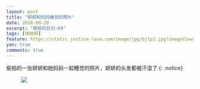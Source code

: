 ```yaml
---
layout: post
title: "妍妍和妈妈睡觉的照片"
date: 2018-09-20
excerpt: "妍妍的日记-69"
tags: [徐晓妍]
feature: https://static.justice-love.com/image/jpg/bjtp3.jpg?imageView2/1/w/1200/h/500
yan: true
comments: true
---
```

偷拍的一张妍妍和她妈妈一起睡觉的照片，妍妍的头发都被汗湿了
{: .notice}
<figure>
    <img src="{{ site.staticUrl }}/yanyan/image/shuijiaozhao.jpg?imageMogr2/auto-orient" />
</figure>
